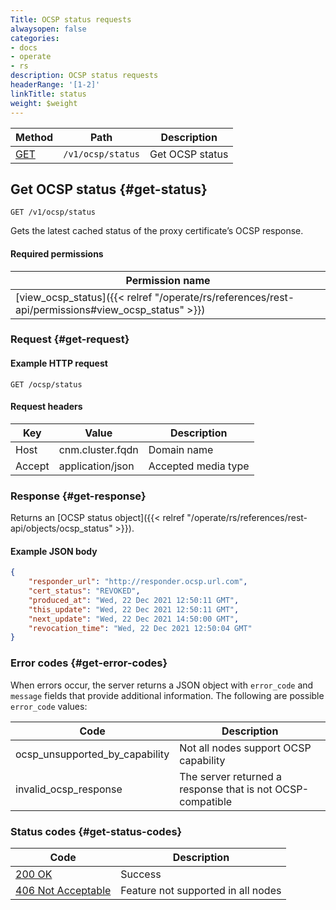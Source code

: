 ```yaml
---
Title: OCSP status requests
alwaysopen: false
categories:
- docs
- operate
- rs
description: OCSP status requests
headerRange: '[1-2]'
linkTitle: status
weight: $weight
---
```


| Method | Path | Description |
|--------|------|-------------|
| [GET](#get-status) | `/v1/ocsp/status` | Get OCSP status |

## Get OCSP status {#get-status}

	GET /v1/ocsp/status

Gets the latest cached status of the proxy certificate’s OCSP response.

#### Required permissions

| Permission name |
|-----------------|
| [view_ocsp_status]({{< relref "/operate/rs/references/rest-api/permissions#view_ocsp_status" >}}) |

### Request {#get-request} 

#### Example HTTP request

	GET /ocsp/status 


#### Request headers

| Key | Value | Description |
|-----|-------|-------------|
| Host | cnm.cluster.fqdn | Domain name |
| Accept | application/json | Accepted media type |

### Response {#get-response} 

Returns an [OCSP status object]({{< relref "/operate/rs/references/rest-api/objects/ocsp_status" >}}).

#### Example JSON body

```json
{
    "responder_url": "http://responder.ocsp.url.com",
    "cert_status": "REVOKED",
    "produced_at": "Wed, 22 Dec 2021 12:50:11 GMT",
    "this_update": "Wed, 22 Dec 2021 12:50:11 GMT",
    "next_update": "Wed, 22 Dec 2021 14:50:00 GMT",
    "revocation_time": "Wed, 22 Dec 2021 12:50:04 GMT"
}
```

### Error codes {#get-error-codes} 

When errors occur, the server returns a JSON object with `error_code` and `message` fields that provide additional information. The following are possible `error_code` values:

| Code | Description |
|------|-------------|
| ocsp_unsupported_by_capability | Not all nodes support OCSP capability | 
| invalid_ocsp_response | The server returned a response that is not OCSP-compatible |

### Status codes {#get-status-codes} 

| Code | Description |
|------|-------------|
| [200 OK](http://www.w3.org/Protocols/rfc2616/rfc2616-sec10.html#sec10.2.1) | Success |
| [406 Not Acceptable](http://www.w3.org/Protocols/rfc2616/rfc2616-sec10.html#sec10.4.7) | Feature not supported in all nodes |